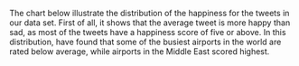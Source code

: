 The chart below illustrate the distribution of the happiness for the tweets in our data set.
First of all, it shows that the average tweet is more happy than sad, as most of the tweets have a happiness score of five or above.
In this distribution, have found that some of the busiest airports in the world are rated below average, while airports in the Middle East scored highest.
